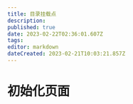 ```yaml
---
title: 目录挂载点
description: 
published: true
date: 2023-02-22T02:36:01.607Z
tags: 
editor: markdown
dateCreated: 2023-02-21T10:03:21.857Z
---
```


# 初始化页面